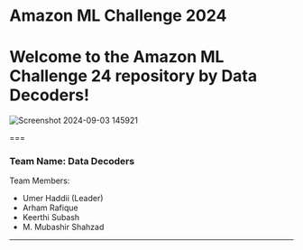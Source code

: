 # Amazon ML Challenge 2024
Welcome to the Amazon ML Challenge 24  repository by Data Decoders!
===


![Screenshot 2024-09-03 145921](https://github.com/user-attachments/assets/345624d0-a310-42d8-8352-93407513ecce)



===
### Team Name: Data Decoders

Team Members:
* Umer Haddii (Leader)
* Arham Rafique
* Keerthi Subash
* M. Mubashir Shahzad
---
